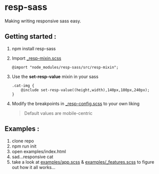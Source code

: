 # resp-sass
Making writing responsive sass easy.

## Getting started : 
1. npm install resp-sass
2. Import [_resp-mixin.scss](https://github.com/paulpatarinski/resp-sass/blob/master/src/_resp-mixin.scss)

    ```
    @import "node_modules/resp-sass/src/resp-mixin";
    ```

3. Use the **set-resp-value** mixin in your sass

    ```
    .cat-img {
        @include set-resp-value((height,width),140px,180px,240px);
    }
    ```

4. Modify the breakpoints in [_resp-config.scss](https://github.com/paulpatarinski/resp-sass/blob/master/src/_resp-config.scss) to your own liking
    > Default values are mobile-centric

## Examples :

1. clone repo
2. npm run init
3. open examples/index.html
4. sad...responsive cat
5. take a look at [examples/app.scss](https://github.com/paulpatarinski/resp-sass/blob/master/examples/app.scss) & [examples/_features.scss](https://github.com/paulpatarinski/resp-sass/blob/master/examples/_feature.scss) to figure out how it all works...
